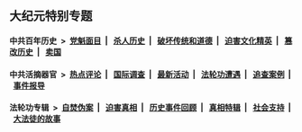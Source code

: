## 大纪元特别专题

#### 中共百年历史 &nbsp;>&nbsp; [党魁面目](indexes/nf1176107/README.md?10060430) &nbsp;| &nbsp; [杀人历史](indexes/nf1176106/README.md?10060430) &nbsp;| &nbsp; [破坏传统和道德](indexes/nf1176106/README.md?10060430) &nbsp;| &nbsp; [迫害文化精英](indexes/nf1176111/README.md?10060430) &nbsp;| &nbsp; [篡改历史](indexes/nf1176115/README.md?10060430) &nbsp;| &nbsp; [卖国](indexes/nf1176117/README.md?10060430) 

#### 中共活摘器官 &nbsp;>&nbsp; [热点评论](indexes/nf5879/README.md?10060430) &nbsp;| &nbsp; [国际调查](indexes/nf5947/README.md?10060430) &nbsp;| &nbsp; [最新活动](indexes/nf5883/README.md?10060430) &nbsp;| &nbsp; [法轮功遭遇](indexes/nf5881/README.md?10060430) &nbsp;| &nbsp; [追查案例](indexes/nf5880/README.md?10060430) &nbsp;| &nbsp; [事件报导](indexes/nf5877/README.md?10060430) 

#### 法轮功专辑 &nbsp;>&nbsp; [自焚伪案](indexes/nf5562/README.md?10060430) &nbsp;| &nbsp; [迫害真相](indexes/nf4379/README.md?10060430) &nbsp;| &nbsp; [历史事件回顾](indexes/nf5793/README.md?10060430) &nbsp;| &nbsp; [真相特辑](indexes/nf4389/README.md?10060430) &nbsp;| &nbsp; [社会支持](indexes/nf4386/README.md?10060430) &nbsp;| &nbsp; [大法徒的故事](indexes/nf1147481/README.md?10060430) 
